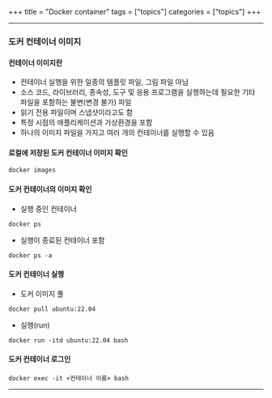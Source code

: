 +++
title = "Docker container"
tags = ["topics"]
categories = ["topics"]
+++

---
### **도커 컨테이너 이미지**
#### 컨테이너 이미지란
* 컨테이너 실행을 위한 일종의 템플릿 파일, 그림 파일 아님
* 소스 코드, 라이브러리, 종속성, 도구 및 응용 프로그램을 실행하는데 필요한 기타 파일을 포함하는 불변(변경 불가) 파일
* 읽기 전용 파일이며 스냅샷이라고도 함
* 특정 시점의 애플리케이션과 가상환경을 포함
* 하나의 이미지 파일을 가지고 여러 개의 컨테이너를 실행할 수 있음

#### 로컬에 저장된 도커 컨테이너 이미지 확인
```
docker images
```

#### 도커 컨테이너의 이미지 확인
* 실행 중인 컨테이너
```
docker ps
```
* 실행이 종료된 컨테이너 포함
```
docker ps -a
```

#### 도커 컨테이너 실행
* 도커 이미지 풀
```
docker pull ubuntu:22.04
```
* 실행(run)
```
docker run -itd ubuntu:22.04 bash
```

#### 도커 컨테이너 로그인
```
docker exec -it <컨테이너 이름> bash
```
---
